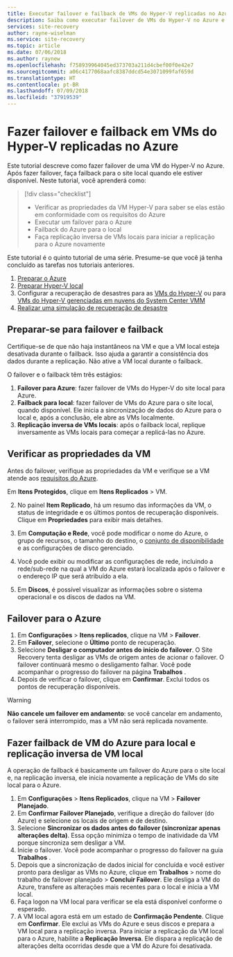 ```yaml
---
title: Executar failover e failback de VMs do Hyper-V replicadas no Azure com o Site Recovery | Microsoft Docs
description: Saiba como executar failover de VMs do Hyper-V no Azure e failback no site local com o Azure Site Recovery
services: site-recovery
author: rayne-wiselman
ms.service: site-recovery
ms.topic: article
ms.date: 07/06/2018
ms.author: raynew
ms.openlocfilehash: f758939964045ed373703a211d4cbef00f0e42e7
ms.sourcegitcommit: a06c4177068aafc8387ddcd54e3071099faf659d
ms.translationtype: HT
ms.contentlocale: pt-BR
ms.lasthandoff: 07/09/2018
ms.locfileid: "37919539"
---
```

# <a name="failover-and-failback-hyper-v-vms-replicated-to-azure"></a>Fazer failover e failback em VMs do Hyper-V replicadas no Azure

Este tutorial descreve como fazer failover de uma VM do Hyper-V no Azure. Após fazer failover, faça failback para o site local quando ele estiver disponível. Neste tutorial, você aprenderá como:

> [!div class="checklist"]
> * Verificar as propriedades da VM Hyper-V para saber se elas estão em conformidade com os requisitos do Azure
> * Executar um failover para o Azure
> * Failback do Azure para o local
> * Faça replicação inversa de VMs locais para iniciar a replicação para o Azure novamente

Este tutorial é o quinto tutorial de uma série. Presume-se que você já tenha concluído as tarefas nos tutoriais anteriores.    

1. [Preparar o Azure](tutorial-prepare-azure.md)
2. [Preparar Hyper-V local](tutorial-prepare-on-premises-hyper-v.md)
3. Configurar a recuperação de desastres para as [VMs do Hyper-V](tutorial-hyper-v-to-azure.md) ou para [VMs do Hyper-V gerenciadas em nuvens do System Center VMM](tutorial-hyper-v-vmm-to-azure.md)
4. [Realizar uma simulação de recuperação de desastre](tutorial-dr-drill-azure.md)

## <a name="prepare-for-failover-and-failback"></a>Preparar-se para failover e failback

Certifique-se de que não haja instantâneos na VM e que a VM local esteja desativada durante o failback. Isso ajuda a garantir a consistência dos dados durante a replicação. Não ative a VM local durante o failback. 

O failover e o failback têm três estágios:

1. **Failover para Azure**: fazer failover de VMs do Hyper-V do site local para Azure.
2. **Failback para local**: fazer failover de VMs do Azure para o site local, quando disponível. Ele inicia a sincronização de dados do Azure para o local e, após a conclusão, ele abre as VMs localmente.  
3. **Replicação inversa de VMs locais**: após o failback local, replique inversamente as VMs locais para começar a replicá-las no Azure.

## <a name="verify-vm-properties"></a>Verificar as propriedades da VM

Antes do failover, verifique as propriedades da VM e verifique se a VM atende aos [requisitos do Azure](hyper-v-azure-support-matrix.md#replicated-vms).

Em **Itens Protegidos**, clique em **Itens Replicados** > VM.

2. No painel **Item Replicado**, há um resumo das informações da VM, o status de integridade e os últimos pontos de recuperação disponíveis. Clique em **Propriedades** para exibir mais detalhes.

3. Em **Computação e Rede**, você pode modificar o nome do Azure, o grupo de recursos, o tamanho do destino, o [conjunto de disponibilidade](../virtual-machines/windows/tutorial-availability-sets.md) e as configurações de disco gerenciado.

4. Você pode exibir ou modificar as configurações de rede, incluindo a rede/sub-rede na qual a VM do Azure estará localizada após o failover e o endereço IP que será atribuído a ela.

5. Em **Discos**, é possível visualizar as informações sobre o sistema operacional e os discos de dados na VM.

## <a name="failover-to-azure"></a>Failover para o Azure

1. Em **Configurações** > **Itens replicados**, clique na VM > **Failover**.
2. Em **Failover**, selecione o **Último** ponto de recuperação. 
3. Selecione **Desligar o computador antes do início do failover**. O Site Recovery tenta desligar as VMs de origem antes de acionar o failover. O failover continuará mesmo o desligamento falhar. Você pode acompanhar o progresso do failover na página **Trabalhos** .
4. Depois de verificar o failover, clique em **Confirmar**. Exclui todos os pontos de recuperação disponíveis.

> [!WARNING]
> **Não cancele um failover em andamento**: se você cancelar em andamento, o failover será interrompido, mas a VM não será replicada novamente.

## <a name="failback-azure-vm-to-on-premises-and-reverse-replicate-the-on-premises-vm"></a>Fazer failback de VM do Azure para local e replicação inversa de VM local

A operação de failback é basicamente um failover do Azure para o site local e, na replicação inversa, ele inicia novamente a replicação de VMs do site local para o Azure.

1. Em **Configurações** > **Itens Replicados**, clique na VM > **Failover Planejado**.
2. Em **Confirmar Failover Planejado**, verifique a direção do failover (do Azure) e selecione os locais de origem e de destino.
3. Selecione **Sincronizar os dados antes do failover (sincronizar apenas alterações delta)**. Essa opção minimiza o tempo de inatividade da VM porque sincroniza sem desligar a VM.
4. Inicie o failover. Você pode acompanhar o progresso do failover na guia **Trabalhos** .
5. Depois que a sincronização de dados inicial for concluída e você estiver pronto para desligar as VMs no Azure, clique em **Trabalhos** > nome do trabalho de failover planejado > **Concluir Failover**. Ele desliga a VM do Azure, transfere as alterações mais recentes para o local e inicia a VM local.
6. Faça logon na VM local para verificar se ela está disponível conforme o esperado.
7. A VM local agora está em um estado de **Confirmação Pendente**. Clique em **Confirmar**. Ele exclui as VMs do Azure e seus discos e prepara a VM local para a replicação inversa.
Para iniciar a replicação da VM local para o Azure, habilite a **Replicação Inversa**. Ele dispara a replicação de alterações delta ocorridas desde que a VM do Azure foi desativada.  

